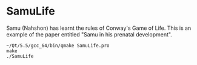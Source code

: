 # SamuLife
Samu (Nahshon) has learnt the rules of Conway's Game of Life. This is 
an example of the paper entitled "Samu in his prenatal development".

```
~/Qt/5.5/gcc_64/bin/qmake SamuLife.pro
make
./SamuLife
```